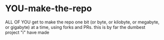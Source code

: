 # YOU-make-the-repo
ALL OF YOU get to make the repo one bit (or byte, or kilobyte, or megabyte, or gigabyte) at a time, using forks and PRs. this is by far the dumbest project "i" have made
